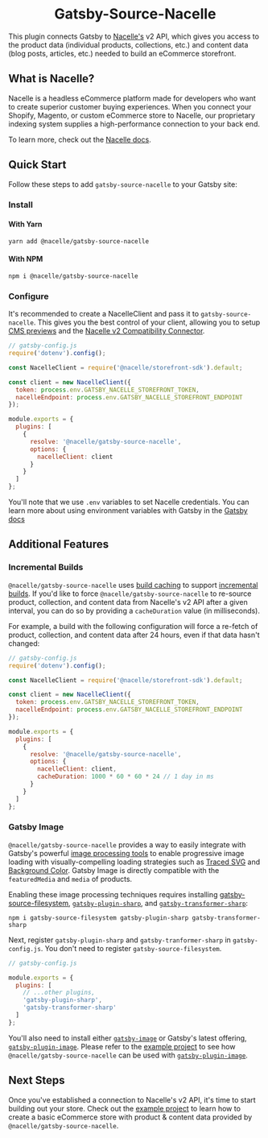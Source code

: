 <h1 align="center">
  Gatsby-Source-Nacelle
</h1>

<!-- [![npm version](https://img.shields.io/npm/v/@nacelle/gatsby-source-nacelle.svg)](https://www.npmjs.com/package/@nacelle/gatsby-source-nacelle) -->
<!-- [![GitHub license](https://img.shields.io/github/license/getnacelle/nacelle-react/tree/main/packages/gatsby-source-nacelle)](https://github.com/getnacelle/nacelle-react/tree/main/packages/gatsby-source-nacelle/blob/master/LICENSE) -->

This plugin connects Gatsby to [Nacelle's](https://www.getnacelle.com) v2 API, which gives you access to the product data (individual products, collections, etc.) and content data (blog posts, articles, etc.) needed to build an eCommerce storefront.

## What is Nacelle?

Nacelle is a headless eCommerce platform made for developers who want to create superior customer buying experiences. When you connect your Shopify, Magento, or custom eCommerce store to Nacelle, our proprietary indexing system supplies a high-performance connection to your back end.

To learn more, check out the [Nacelle docs](https://docs.getnacelle.com/intro.html#what-is-nacelle).

## Quick Start

Follow these steps to add `gatsby-source-nacelle` to your Gatsby site:

### Install

#### With Yarn

```shell
yarn add @nacelle/gatsby-source-nacelle
```

#### With NPM

```shell
npm i @nacelle/gatsby-source-nacelle
```

### Configure

It's recommended to create a NacelleClient and pass it to `gatsby-source-nacelle`. This gives you the best control of your client, allowing you to setup [CMS previews](https://docs.getnacelle.com/integrations/contentful-preview.html) and the [Nacelle v2 Compatibility Connector](https://www.npmjs.com/package/@nacelle/compatibility-connector).

```javascript
// gatsby-config.js
require('dotenv').config();

const NacelleClient = require('@nacelle/storefront-sdk').default;

const client = new NacelleClient({
  token: process.env.GATSBY_NACELLE_STOREFRONT_TOKEN,
  nacelleEndpoint: process.env.GATSBY_NACELLE_STOREFRONT_ENDPOINT
});

module.exports = {
  plugins: [
    {
      resolve: '@nacelle/gatsby-source-nacelle',
      options: {
        nacelleClient: client
      }
    }
  ]
};
```

You'll note that we use `.env` variables to set Nacelle credentials. You can learn more about using environment variables with Gatsby in the [Gatsby docs](https://www.gatsbyjs.org/docs/environment-variables/)

## Additional Features

### Incremental Builds

`@nacelle/gatsby-source-nacelle` uses [build caching](https://www.gatsbyjs.com/docs/build-caching/) to support [incremental builds](https://www.gatsbyjs.com/blog/2020-04-22-announcing-incremental-builds/). If you'd like to force `@nacelle/gatsby-source-nacelle` to re-source product, collection, and content data from Nacelle's v2 API after a given interval, you can do so by providing a `cacheDuration` value (in milliseconds).

For example, a build with the following configuration will force a re-fetch of product, collection, and content data after 24 hours, even if that data hasn't changed:

```js
// gatsby-config.js
require('dotenv').config();

const NacelleClient = require('@nacelle/storefront-sdk').default;

const client = new NacelleClient({
  token: process.env.GATSBY_NACELLE_STOREFRONT_TOKEN,
  nacelleEndpoint: process.env.GATSBY_NACELLE_STOREFRONT_ENDPOINT
});

module.exports = {
  plugins: [
    {
      resolve: '@nacelle/gatsby-source-nacelle',
      options: {
        nacelleClient: client,
        cacheDuration: 1000 * 60 * 60 * 24 // 1 day in ms
      }
    }
  ]
};
```

### Gatsby Image

`@nacelle/gatsby-source-nacelle` provides a way to easily integrate with Gatsby's powerful [image processing tools](https://www.gatsbyjs.org/docs/working-with-images/#optimizing-images-with-gatsby-image) to enable progressive image loading with visually-compelling loading strategies such as [Traced SVG](https://using-gatsby-image.gatsbyjs.org/traced-svg/) and [Background Color](https://using-gatsby-image.gatsbyjs.org/background-color/). Gatsby Image is directly compatible with the `featuredMedia` and `media` of products.

Enabling these image processing techniques requires installing [gatsby-source-filesystem](https://www.npmjs.com/package/gatsby-source-filesystem), [`gatsby-plugin-sharp`](https://www.npmjs.com/package/gatsby-plugin-sharp), and [`gatsby-transformer-sharp`](https://www.npmjs.com/package/gatsby-transformer-sharp):

```
npm i gatsby-source-filesystem gatsby-plugin-sharp gatsby-transformer-sharp
```

Next, register `gatsby-plugin-sharp` and `gatsby-tranformer-sharp` in `gatsby-config.js`. You don't need to register `gatsby-source-filesystem`.

```js
// gatsby-config.js

module.exports = {
  plugins: [
    // ...other plugins,
    'gatsby-plugin-sharp',
    'gatsby-transformer-sharp'
  ]
};
```

You'll also need to install either [`gatsby-image`](https://www.npmjs.com/package/gatsby-image) or Gatsby's latest offering, [`gatsby-plugin-image`](https://www.npmjs.com/package/gatsby-plugin-image). Please refer to the [example project](../../examples/gatsby) to see how `@nacelle/gatsby-source-nacelle` can be used with [`gatsby-plugin-image`](https://www.npmjs.com/package/gatsby-plugin-image).

## Next Steps

Once you've established a connection to Nacelle's v2 API, it's time to start building out your store. Check out the [example project](../../examples/gatsby) to learn how to create a basic eCommerce store with product & content data provided by `@nacelle/gatsby-source-nacelle`.
